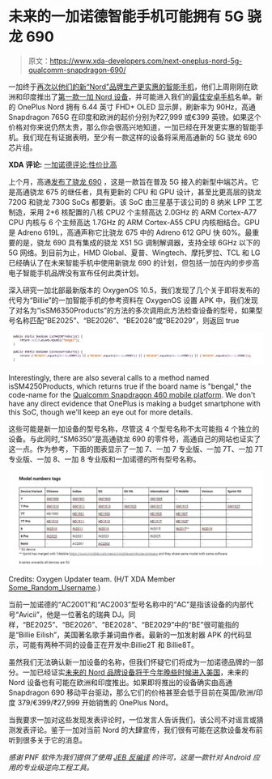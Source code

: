 # 未来的一加诺德智能手机可能拥有 5G 骁龙 690

> 原文：<https://www.xda-developers.com/next-oneplus-nord-5g-qualcomm-snapdragon-690/>

一加终于[再次以他们的新“Nord”品牌生产更实惠的智能手机](https://www.xda-developers.com/oneplus-confirms-making-affordable-smartphones-again/)，他们上周刚刚在欧洲和印度推出了[第一款一加 Nord 设备](https://www.xda-developers.com/oneplus-nord-announced-snapdragon-765g-90hz-display-quad-cameras/)，并可能进入我们的[最佳安卓手机](https://www.xda-developers.com/best-android-phones/)名单。新的 OnePlus Nord 拥有 6.44 英寸 FHD+ OLED 显示屏，刷新率为 90Hz，高通 Snapdragon 765G 在印度和欧洲的起价分别为₹27,999 或€399 英镑。如果这个价格对你来说仍然太贵，那么你会很高兴地知道，一加已经在开发更实惠的智能手机。我们现在有证据表明，至少有一款这样的设备将采用高通新的 5G 骁龙 690 芯片组。

**XDA 评论:** [一加诺德评论:性价比高](https://www.xda-developers.com/oneplus-nord-review/)

上个月，高通[发布了骁龙 690](https://www.xda-developers.com/qualcomm-snapdragon-690-5g-chip/) ，这是一款旨在普及 5G 接入的新型中端芯片。它是高通骁龙 675 的继任者，具有更新的 CPU 和 GPU 设计，甚至比更高层的骁龙 720G 和骁龙 730G SoCs 都要新。该 SoC 由三星基于该公司的 8 纳米 LPP 工艺制造，采用 2+6 核配置的八核 CPU2 个主频高达 2.0GHz 的 ARM Cortex-A77 CPU 内核与 6 个主频高达 1.7GHz 的 ARM Cortex-A55 CPU 内核相结合。GPU 是 Adreno 619L，高通声称它比骁龙 675 中的 Adreno 612 GPU 快 60%。最重要的是，骁龙 690 具有集成的骁龙 X51 5G 调制解调器，支持全球 6GHz 以下的 5G 网络。到目前为止，HMD Global、夏普、Wingtech、摩托罗拉、TCL 和 LG 已经确认了在未来智能手机中使用新骁龙 690 的计划，但包括一加在内的步步高电子智能手机品牌没有宣布任何此类计划。

深入研究一加北部最新版本的 OxygenOS 10.5，我们发现了几个关于即将发布的代号为“Billie”的一加智能手机的参考资料在 OxygenOS 设置 APK 中，我们发现了对名为“isSM6350Products”的方法的多次调用此方法检查设备的型号，如果型号名称匹配“BE2025”、“BE2026”、“BE2028”或“BE2029”，则返回 true

 <picture>![OnePlus Nord Lite](img/3a503d7bd9d328703f360c234bebcc2a.png)</picture> 

Interestingly, there are also several calls to a method named isSM4250Products, which returns true if the board name is "bengal," the code-name for the [Qualcomm Snapdragon 460 mobile platform](https://www.xda-developers.com/qualcomm-snapdragon-720g-662-460-navic/). We don't have any direct evidence that OnePlus is making a budget smartphone with this SoC, though we'll keep an eye out for more details.

这些可能是新一加设备的型号名称，尽管这 4 个型号名称不太可能指 4 个独立的设备。与此同时,“SM6350”是高通骁龙 690 的零件号，高通自己的网站也证实了这一点。作为参考，下面的图表显示了一加 7、一加 7 专业版、一加 7T、一加 7T 专业版、一加 8、一加 8 专业版和一加诺德的所有型号名称。

 <picture>![](img/543154765794383920cabd8eb292208c.png)</picture> 

Credits: Oxygen Updater team. (H/T XDA Member [Some_Random_Username](https://forum.xda-developers.com/member.php?u=8234677).)

当前一加诺德的“AC2001”和“AC2003”型号名称中的“AC”是指该设备的内部代号“Avicii”，他是一位著名的瑞典 DJ。同样，“BE2025”、“BE2026”、“BE2028”、“BE2029”中的“BE”很可能指的是“Billie Eilish”，美国著名歌手兼词曲作者。最新的一加发射器 APK 的代码显示，可能有两种不同的设备正在开发中:Billie2T 和 Billie8T。

虽然我们无法确认新一加设备的名称，但我们怀疑它们将成为一加诺德品牌的一部分。一加已经证实[未来的 Nord 品牌设备将于今年晚些时候进入美国](https://www.xda-developers.com/oneplus-nord-coming-to-the-us/)，未来的 Nord 设备也有可能在欧洲和印度推出。如果即将推出的设备确实由高通 Snapdragon 690 移动平台驱动，那么它们的价格甚至会低于目前在英国/欧洲/印度 379/€399/₹27,999 开始销售的 OnePlus Nord。

当我要求一加对这些发现发表评论时，一位发言人告诉我们，该公司不对谣言或猜测发表评论。鉴于一加对当前 Nord 的大肆宣传，我们很有可能在这款设备发布前听到很多关于它的消息。

*感谢 PNF 软件为我们提供了使用* *[JEB 反编译](https://www.pnfsoftware.com/?aid=xdadev)* *的许可，这是一款针对 Android 应用的专业级逆向工程工具。*